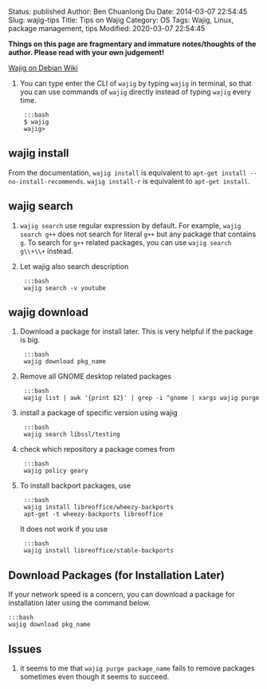 Status: published
Author: Ben Chuanlong Du
Date: 2014-03-07 22:54:45
Slug: wajig-tips
Title: Tips on Wajig
Category: OS
Tags: Wajig, Linux, package management, tips
Modified: 2020-03-07 22:54:45

**Things on this page are fragmentary and immature notes/thoughts of the author. Please read with your own judgement!**

[Wajig on Debian Wiki](https://wiki.debian.org/Wajig)


1. You can type enter the CLI of `wajig` by typing `wajig` in terminal,
    so that you can use commands of `wajig` directly
    instead of typing `wajig` every time.

        :::bash
        $ wajig
        wajig>

## wajig install

From the documentation,
`wajig install` is equivalent to `apt-get install --no-install-recommends`.
`wajig install-r` is equivalent to `apt-get install`.

## wajig search

1. `wajig search` use regular expression by default.
    For example, 
    `wajig search g++` does not search for literal `g++` but any package that contains `g`. 
    To search for `g++` related packages, 
    you can use `wajig search g\\+\\+` instead.

2. Let wajig also search description

        :::bash
        wajig search -v youtube

## wajig download

1. Download a package for install later.
    This is very helpful if the package is big.

        :::bash
        wajig download pkg_name

1. Remove all GNOME desktop related packages

        :::bash
        wajig list | awk '{print $2}' | grep -i ^gnome | xargs wajig purge

2. install a package of specific version using wajig

        :::bash
        wajig search libssl/testing

3. check which repository a package comes from

        :::bash
        wajig policy geary

6. To install backport packages, use

        :::bash
        wajig install libreoffice/wheezy-backports
        apt-get -t wheezy-backports libreoffice

    It does not work if you use

        :::bash
        wajig install libreoffice/stable-backports

## Download Packages (for Installation Later)

If your network speed is a concern,
you can download a package for installation later using the command below. 

    :::bash
    wajig download pkg_name  

## Issues

1. it seems to me that `wajig purge package_name` fails to remove packages sometimes
    even though it seems to succeed.
